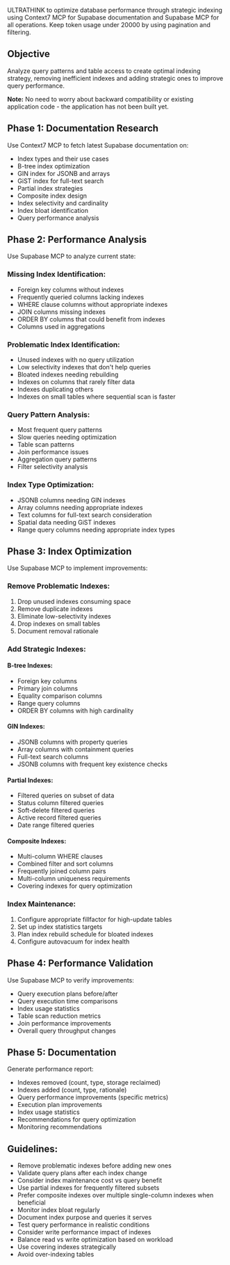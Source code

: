 ULTRATHINK to optimize database performance through strategic indexing using Context7 MCP for Supabase documentation and Supabase MCP for all operations. Keep token usage under 20000 by using pagination and filtering.

## Objective
Analyze query patterns and table access to create optimal indexing strategy, removing inefficient indexes and adding strategic ones to improve query performance.

**Note:** No need to worry about backward compatibility or existing application code - the application has not been built yet.

## Phase 1: Documentation Research
Use Context7 MCP to fetch latest Supabase documentation on:
- Index types and their use cases
- B-tree index optimization
- GIN index for JSONB and arrays
- GiST index for full-text search
- Partial index strategies
- Composite index design
- Index selectivity and cardinality
- Index bloat identification
- Query performance analysis

## Phase 2: Performance Analysis
Use Supabase MCP to analyze current state:

### Missing Index Identification:
- Foreign key columns without indexes
- Frequently queried columns lacking indexes
- WHERE clause columns without appropriate indexes
- JOIN columns missing indexes
- ORDER BY columns that could benefit from indexes
- Columns used in aggregations

### Problematic Index Identification:
- Unused indexes with no query utilization
- Low selectivity indexes that don't help queries
- Bloated indexes needing rebuilding
- Indexes on columns that rarely filter data
- Indexes duplicating others
- Indexes on small tables where sequential scan is faster

### Query Pattern Analysis:
- Most frequent query patterns
- Slow queries needing optimization
- Table scan patterns
- Join performance issues
- Aggregation query patterns
- Filter selectivity analysis

### Index Type Optimization:
- JSONB columns needing GIN indexes
- Array columns needing appropriate indexes
- Text columns for full-text search consideration
- Spatial data needing GiST indexes
- Range query columns needing appropriate index types

## Phase 3: Index Optimization
Use Supabase MCP to implement improvements:

### Remove Problematic Indexes:
1. Drop unused indexes consuming space
2. Remove duplicate indexes
3. Eliminate low-selectivity indexes
4. Drop indexes on small tables
5. Document removal rationale

### Add Strategic Indexes:

#### B-tree Indexes:
- Foreign key columns
- Primary join columns
- Equality comparison columns
- Range query columns
- ORDER BY columns with high cardinality

#### GIN Indexes:
- JSONB columns with property queries
- Array columns with containment queries
- Full-text search columns
- JSONB columns with frequent key existence checks

#### Partial Indexes:
- Filtered queries on subset of data
- Status column filtered queries
- Soft-delete filtered queries
- Active record filtered queries
- Date range filtered queries

#### Composite Indexes:
- Multi-column WHERE clauses
- Combined filter and sort columns
- Frequently joined column pairs
- Multi-column uniqueness requirements
- Covering indexes for query optimization

### Index Maintenance:
1. Configure appropriate fillfactor for high-update tables
2. Set up index statistics targets
3. Plan index rebuild schedule for bloated indexes
4. Configure autovacuum for index health

## Phase 4: Performance Validation
Use Supabase MCP to verify improvements:
- Query execution plans before/after
- Query execution time comparisons
- Index usage statistics
- Table scan reduction metrics
- Join performance improvements
- Overall query throughput changes

## Phase 5: Documentation
Generate performance report:
- Indexes removed (count, type, storage reclaimed)
- Indexes added (count, type, rationale)
- Query performance improvements (specific metrics)
- Execution plan improvements
- Index usage statistics
- Recommendations for query optimization
- Monitoring recommendations

## Guidelines:
- Remove problematic indexes before adding new ones
- Validate query plans after each index change
- Consider index maintenance cost vs query benefit
- Use partial indexes for frequently filtered subsets
- Prefer composite indexes over multiple single-column indexes when beneficial
- Monitor index bloat regularly
- Document index purpose and queries it serves
- Test query performance in realistic conditions
- Consider write performance impact of indexes
- Balance read vs write optimization based on workload
- Use covering indexes strategically
- Avoid over-indexing tables